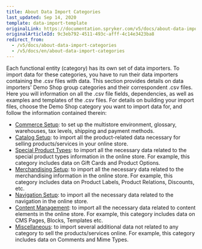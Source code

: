 ```yaml
---
title: About Data Import Categories
last_updated: Sep 14, 2020
template: data-import-template
originalLink: https://documentation.spryker.com/v5/docs/about-data-import-categories
originalArticleId: 9c3eb792-4511-493c-afff-4c14e3423ba8
redirect_from:
  - /v5/docs/about-data-import-categories
  - /v5/docs/en/about-data-import-categories
---
```


Each functional entity (category) has its own set of data importers. To import data for these categories, you have to run their data importers containing the .csv files with data. 
This section provides details on data importers' Demo Shop group categories and their correspondent .csv files. Here you will information on all the .csv file fields, dependencies, as well as examples and templates of the .csv files.
For details on building your import files, choose the Demo Shop category you want to import data for, and follow the information contained therein:

* [Commerce Setup](/docs/scos/dev/data-import/{{page.version}}/data-import-categories/commerce-setup/commerce-setup.html): to set up the multistore environment, glossary, warehouses, tax levels, shipping and payment methods.
* [Catalog Setup](/docs/scos/dev/data-import/{{page.version}}/data-import-categories/catalog-setup/catalog-setup.html): to import all the product-related data necessary for selling products/services in your online store.
* [Special Product Types](/docs/scos/dev/data-import/{{page.version}}/data-import-categories/special-product-types/special-product-types.html): to import all the necessary data related to the special product types information in the online store. For example, this category includes data on Gift Cards and Product Options.
* [Merchandising Setup](/docs/scos/dev/data-import/{{page.version}}/data-import-categories/merchandising-setup/merchandising-setup.html): to import all the necessary data related to the merchandising information in the online store. For example, this category includes data on Product Labels, Product Relations, Discounts, etc.
* [Navigation Setup](/docs/scos/dev/data-import/{{page.version}}/data-import-categories/navigation-setup/navigation-setup.html): to import all the necessary data related to the navigation in the online store.
* [Content Management](/docs/scos/dev/data-import/{{page.version}}/data-import-categories/content-management/content-management.html):  to import all the necessary data related to content elements in the online store.  For example, this category includes data on CMS Pages, Blocks, Templates etc.
* [Miscellaneous](/docs/scos/dev/data-import/{{page.version}}/data-import-categories/miscellaneous/miscellaneous.html): to import several additional data not related to any category to sell the products/services online. For example, this category includes data on Comments and Mime Types.
